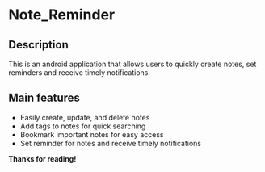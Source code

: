# Note_Reminder

## Description
This is an android application that allows users to quickly create notes, set reminders and receive timely notifications.

## Main features
- Easily create, update, and delete notes
- Add tags to notes for quick searching
- Bookmark important notes for easy access
- Set reminder for notes and receive timely notifications

__Thanks for reading!__
